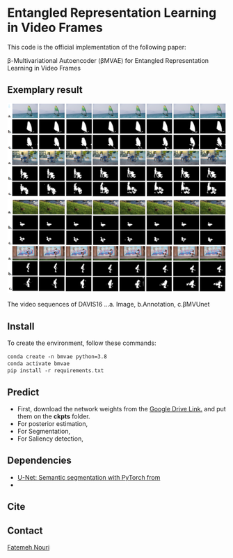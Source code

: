 
# Entangled Representation Learning in Video Frames

This code is the official implementation of the following paper:

&beta;-Multivariational Autoencoder (&beta;MVAE) for Entangled Representation Learning in Video Frames

## Exemplary result

![Time Consistency2](./examples/vid_seq2.png)
![Time Consistency3](./examples/vid_seq3.png)

The video sequences of DAVIS16 ...a. Image, b.Annotation, c.&beta;MVUnet

## Install

To create the environment, follow these commands:

```
conda create -n bmvae python=3.8
conda activate bmvae
pip install -r requirements.txt
```


## Predict

+ First, download the network weights from the [Google Drive Link.](https://drive.google.com/drive/folders/1RE_5KmpD3_SPUyp54ddLiPXCxMGDes24?usp=sharing) and put them on the **ckpts** folder. 
+ For posterior estimation,
+ For Segmentation, 
+ For Saliency detection, 





## Dependencies

+ [U-Net: Semantic segmentation with PyTorch from](https://github.com/milesial/Pytorch-UNet)
+ 


## Cite



## Contact
[Fatemeh Nouri](mailto:nourifatemeh1@gmail.com)



